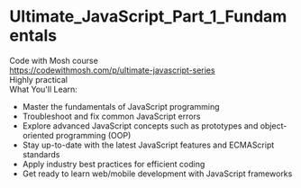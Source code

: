 # Ultimate_JavaScript_Part_1_Fundamentals <br>
Code with Mosh course <br>
https://codewithmosh.com/p/ultimate-javascript-series <br>
Highly practical <br>
What You'll Learn: <br>
- Master the fundamentals of JavaScript programming
- Troubleshoot and fix common JavaScript errors
- Explore advanced JavaScript concepts such as prototypes and object-oriented programming (OOP)
- Stay up-to-date with the latest JavaScript features and ECMAScript standards
- Apply industry best practices for efficient coding
- Get ready to learn web/mobile development with JavaScript frameworks




